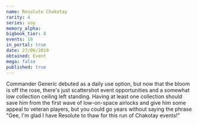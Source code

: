 ```yaml
---
name: Resolute Chakotay
rarity: 4
series: voy
memory_alpha:
bigbook_tier: 8
events: 18
in_portal: true
date: 27/06/2019
obtained: Event
mega: false
published: true
---
```


Commander Generic debuted as a daily use option, but now that the bloom is off the rose, there's just scattershot event opportunities and a somewhat low collection ceiling left standing. Having at least one collection should save him from the first wave of low-on-space airlocks and give him some appeal to veteran players, but you could go years without saying the phrase "Gee, I'm glad I have Resolute to thaw for this run of Chakotay events!"
